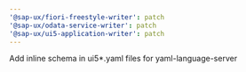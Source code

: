 ```yaml
---
'@sap-ux/fiori-freestyle-writer': patch
'@sap-ux/odata-service-writer': patch
'@sap-ux/ui5-application-writer': patch
---
```


Add inline schema in ui5\*.yaml files for yaml-language-server
